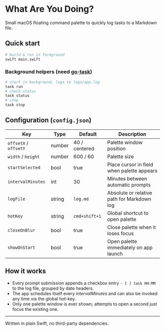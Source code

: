 # What Are You Doing?

Small macOS floating command palette to quickly log tasks to a Markdown file.

## Quick start

```bash
# build & run in foreground
swift main.swift
```

### Background helpers (need [go-task](https://taskfile.dev))

```bash
# start in background, logs to logs/app.log
task run
# check status
task status
# stop
task stop
```

## Configuration (`config.json`)

Key | Type | Default | Description
--- | ---- | ------- | -----------
`offsetX` / `offsetY` | number | 40 / centered | Palette window position
`width` / `height` | number | 600 / 60 | Palette size
`startSelected` | bool | true | Place cursor in field when palette appears
`intervalMinutes` | int | 30 | Minutes between automatic prompts
`logFile` | string | `log.md` | Absolute or relative path for Markdown log
`hotKey` | string | `cmd+shift+1` | Global shortcut to open palette
`closeOnBlur` | bool | true | Close palette when it loses focus
`showOnStart` | bool | true | Open palette immediately on app launch

## How it works

* Every prompt submission appends a checkbox entry `- [ ] task HH:MM` to the log file, grouped by date headers.
* The app schedules itself every *intervalMinutes* and can also be invoked any time via the global hot-key.
* Only one palette window is ever shown; attempts to open a second just focus the existing one.

---
Written in plain Swift, no third-party dependencies. 